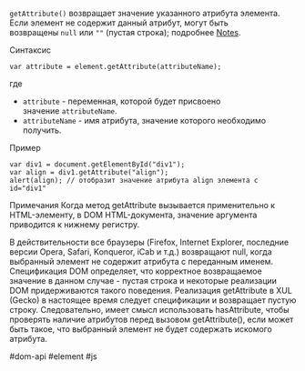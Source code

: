 `getAttribute()` возвращает значение указанного атрибута элемента. Если элемент не содержит данный атрибут, могут быть возвращены `null` или `""` (пустая строка); подробнее [Notes](https://developer.mozilla.org/ru/docs/Web/API/Element/getAttribute#notes).

Синтаксис
```
var attribute = element.getAttribute(attributeName);
```

где

-   `attribute` - переменная, которой будет присвоено значение `attributeName`.
-   `attributeName` - имя атрибута, значение которого необходимо получить.

Пример
```
var div1 = document.getElementById("div1");
var align = div1.getAttribute("align");
alert(align); // отобразит значение атрибута align элемента с id="div1"
```

Примечания
Когда метод getAttribute вызывается применительно к HTML-элементу, в DOM HTML-документа, значение аргумента приводится к нижнему регистру.

В действительности все браузеры (Firefox, Internet Explorer, последние версии Opera, Safari, Konqueror, iCab и т.д.) возвращают null, когда выбранный элемент не содержит атрибута с переданным именем. Спецификация DOM определяет, что корректное возвращаемое значение в данном случае - пустая строка и некоторые реализации DOM придерживаются такого поведения. Реализация getAttribute в XUL (Gecko) в настоящее время следует спецификации и возвращает пустую строку. Следовательно, имеет смысл использовать hasAttribute, чтобы проверять наличие атрибутов перед вызовом getAttribute(), если может быть такое, что выбранный элемент не будет содержать искомого атрибута.

#dom-api #element #js